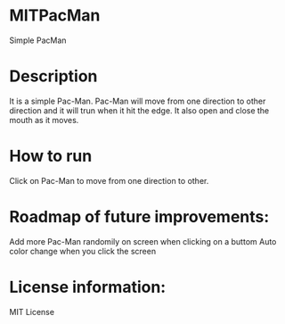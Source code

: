 # MITPacMan
Simple PacMan

# Description
It is a simple Pac-Man. Pac-Man will move from one direction to other direction and it will trun when it hit the edge. It also open and close the mouth as it moves.

# How to run
Click on Pac-Man to move from one direction to other.

# Roadmap of future improvements: 
Add more Pac-Man randomily on screen when clicking on a buttom
Auto color change when you click the screen

# License information: 
MIT License
